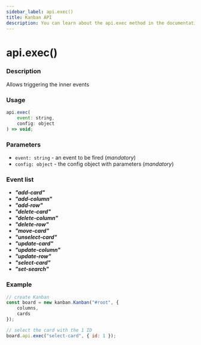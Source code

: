 ```yaml
---
sidebar_label: api.exec()
title: Kanban API
description: You can learn about the api.exec method in the documentation of the JavaScript Kanban library. Browse developer guides and API reference, try out code examples and live demos.
---
```


# api.exec()

### Description

Allows triggering the inner events

### Usage

~~~jsx {}
api.exec(
	event: string,
	config: object
) => void;
~~~

### Parameters

- `event: string` - an event to be fired (*mandatory*)
- `config: object` - the config object with parameters (*mandatory*)

### Event list

- ***"add-card"***
- ***"add-column"***
- ***"add-row"***
- ***"delete-card"***
- ***"delete-column"***
- ***"delete-row"***
- ***"move-card"***
- ***"unselect-card"***
- ***"update-card"***
- ***"update-column"***
- ***"update-row"***
- ***"select-card"***
- ***"set-search"***

### Example

~~~jsx {8}
// create Kanban
const board = new kanban.Kanban("#root", {
	columns,
	cards
});

// select the card with the 1 ID
board.api.exec("select-card", { id: 1 });
~~~

